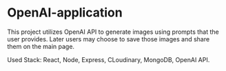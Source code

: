 # OpenAI-application

This project utilizes OpenAI API to generate images using prompts that the user provides. Later users may choose to save those images and share them on the main page.

Used Stack: React, Node, Express, CLoudinary, MongoDB, OpenAI API.

